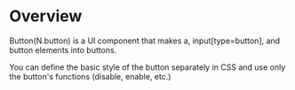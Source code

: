 Overview
===

Button(N.button) is a UI component that makes a, input[type=button], and button elements into buttons.
<p class="alert">You can define the basic style of the button separately in CSS and use only the button's functions (disable, enable, etc.)</p>